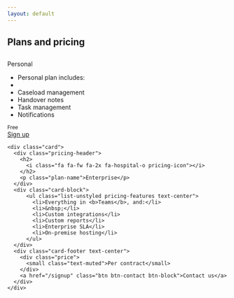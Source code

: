 ```yaml
---
layout: default
---
```


<div class="section pricing">
  <div class="container">
    <div class="headline text-center">
      <h2>Plans and pricing</h2>
    </div>
  </div>
</div>

<div class="section pricing">
  <div class="container">

  <div class="card-deck">
    <div class="card">
      <div class="pricing-header">
        <h2>
          <i class="fa fa-fw fa-2x fa-user pricing-icon"></i>
        </h2>
        <p class="plan-name">Personal</p>
      </div>
      <div class="card-block">
          <ul class="list-unstyled pricing-features text-center">
            <li>Personal plan includes:</li>
            <li>&nbsp;</li>
            <li>Caseload management</li>
            <li>Handover notes</li>
            <li>Task management</li>
            <li>Notifications</li>
          </ul>
      </div>
      <div class="card-footer text-center">
        <div class="price">
          <small class="text-muted">Free</small>
        </div>
        <a href="/signup" class="btn btn-signup btn-block">Sign up</a>
      </div>
    </div>

    <div class="card">
      <div class="pricing-header">
        <h2>
          <i class="fa fa-fw fa-2x fa-hospital-o pricing-icon"></i>
        </h2>
        <p class="plan-name">Enterprise</p>
      </div>
      <div class="card-block">
          <ul class="list-unstyled pricing-features text-center">
            <li>Everything in <b>Teams</b>, and:</li>
            <li>&nbsp;</li>
            <li>Custom integrations</li>
            <li>Custom reports</li>
            <li>Enterprise SLA</li>
            <li>On-premise hosting</li>
          </ul>
      </div>
      <div class="card-footer text-center">
        <div class="price">
          <small class="text-muted">Per contract</small>
        </div>
        <a href="/signup" class="btn btn-contact btn-block">Contact us</a>
      </div>
    </div>
  </div>
  </div>
</div>
